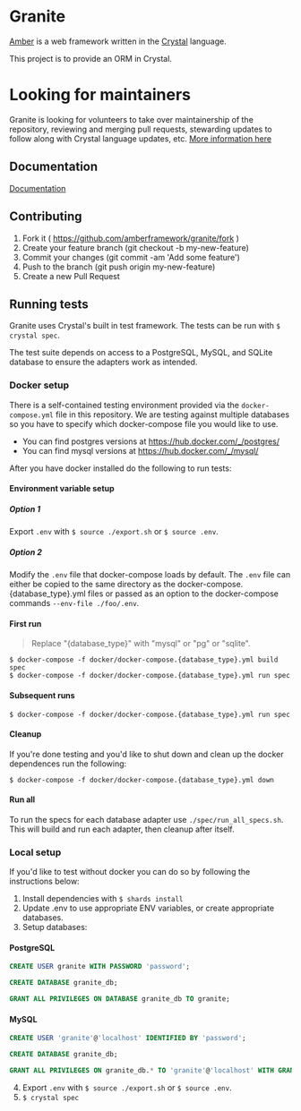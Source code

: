 # Granite

[Amber](https://github.com/amberframework/amber) is a web framework written in
the [Crystal](https://github.com/crystal-lang/crystal) language.

This project is to provide an ORM in Crystal.

# Looking for maintainers

Granite is looking for volunteers to take over maintainership of the repository, reviewing and merging pull requests, stewarding updates to follow along with Crystal language updates, etc. [More information here](https://github.com/amberframework/granite/issues/462)

## Documentation

[Documentation](docs/readme.md)

## Contributing

1. Fork it ( https://github.com/amberframework/granite/fork )
2. Create your feature branch (git checkout -b my-new-feature)
3. Commit your changes (git commit -am 'Add some feature')
4. Push to the branch (git push origin my-new-feature)
5. Create a new Pull Request

## Running tests
Granite uses Crystal's built in test framework. The tests can be run with `$ crystal spec`.

The test suite depends on access to a PostgreSQL, MySQL, and SQLite database to ensure the adapters work as intended.

### Docker setup

There is a self-contained testing environment provided via the `docker-compose.yml` file in this repository.
We are testing against multiple databases so you have to specify which docker-compose file you would like to use.

- You can find postgres versions at https://hub.docker.com/_/postgres/
- You can find mysql versions at https://hub.docker.com/_/mysql/

After you have docker installed do the following to run tests:
#### Environment variable setup
##### Option 1
Export `.env` with `$ source ./export.sh` or `$ source .env`.

##### Option 2
Modify the `.env` file that docker-compose loads by default. The `.env` file can either be copied to the same directory as the docker-compose.{database_type}.yml files or passed as an option to the docker-compose commands `--env-file ./foo/.env`.

#### First run
> Replace "{database_type}" with "mysql" or "pg" or "sqlite". 

```
$ docker-compose -f docker/docker-compose.{database_type}.yml build spec
$ docker-compose -f docker/docker-compose.{database_type}.yml run spec
```

#### Subsequent runs

```
$ docker-compose -f docker/docker-compose.{database_type}.yml run spec
```

#### Cleanup

If you're done testing and you'd like to shut down and clean up the docker dependences run the following:

```
$ docker-compose -f docker/docker-compose.{database_type}.yml down
```

#### Run all

To run the specs for each database adapter use `./spec/run_all_specs.sh`.    This will build and run each adapter, then cleanup after itself.

### Local setup

If you'd like to test without docker you can do so by following the instructions below:

1. Install dependencies with `$ shards install `
2. Update .env to use appropriate ENV variables, or create appropriate databases.
3. Setup databases:

#### PostgreSQL

```sql
CREATE USER granite WITH PASSWORD 'password';

CREATE DATABASE granite_db;

GRANT ALL PRIVILEGES ON DATABASE granite_db TO granite;
```

#### MySQL

```sql
CREATE USER 'granite'@'localhost' IDENTIFIED BY 'password';

CREATE DATABASE granite_db;

GRANT ALL PRIVILEGES ON granite_db.* TO 'granite'@'localhost' WITH GRANT OPTION;
```

4. Export `.env` with `$ source ./export.sh` or `$ source .env`.
5. `$ crystal spec`
